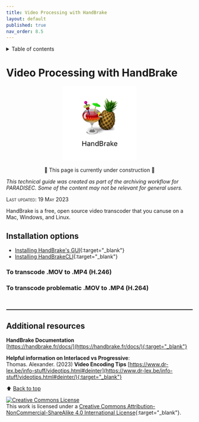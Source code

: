 ```yaml
---
title: Video Processing with HandBrake
layout: default
published: true
nav_order: 8.5
--- 
```


<details closed markdown="block">
  <summary>
    Table of contents
  </summary>
  {: .text-delta }
1. TOC
{:toc}
</details>

<style>
H5{color:White !important;}
</style>

<style>
H6{color:White !important;}
</style>

# Video Processing with HandBrake


<p align="center">
  <img width="200" src="images/HandBrake-icon.gif">
</p>


<p align="center">
🚧 This page is currently under construction 🚧
</p>

*This technical guide was created as part of the archiving workflow for PARADISEC. Some of the content may not be relevant for general users.* 

<span style="font-variant:small-caps;">Last updated: 19 May 2023</span>


HandBrake is a free, open source video transcoder that you canuse on a Mac, Windows, and Linux. 


## Installation options

* [Installing HandBrake's GUI](https://handbrake.fr/downloads.php){:target="_blank"} 
* [Installing HandBrakeCLI](https://handbrake.fr/downloads2.php){:target="_blank"}


### To transcode .MOV to .MP4 (H.246)




### To transcode problematic .MOV to .MP4 (H.264)


















<br>
<hr style="border:1px solid grey">

## Additional resources

 **HandBrake Documentation**<br>[https://handbrake.fr/docs/](https://handbrake.fr/docs/){:target="_blank"}
 
 **Helpful information on Interlaced vs Progressive**:<br>
 Thomas. Alexander. (2023) **Video Encoding Tips** [https://www.dr-lex.be/info-stuff/videotips.html#deinter](https://www.dr-lex.be/info-stuff/videotips.html#deinter/){:target="_blank"}



⬆️ [Back to top](#)

<a rel="license" href="http://creativecommons.org/licenses/by-nc-sa/4.0/"><img alt="Creative Commons License" style="border-width:0" src="https://i.creativecommons.org/l/by-nc-sa/4.0/88x31.png" /></a><br />This work is licensed under a <a rel="license" href="http://creativecommons.org/licenses/by-nc-sa/4.0/">Creative Commons Attribution-NonCommercial-ShareAlike 4.0 International License</a>{:target="_blank"}.